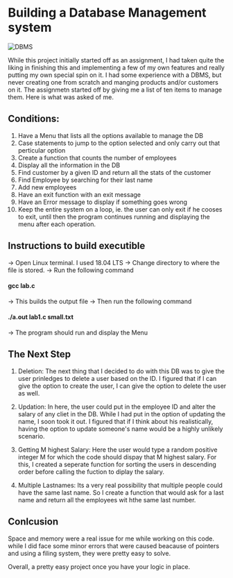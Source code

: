 # Building a Database Management system
![DBMS](https://user-images.githubusercontent.com/89879994/174415082-777c7375-4c2f-4e7a-a9e2-fdd01193f16f.png)

While this project initially started off as an assignment, I had taken quite the liking in finishing this and implementing a few of my own features and really putting my own special spin on it. I had some experience with a DBMS, but never creating one from scratch and manging products and/or customers on it. The assignmetn started off by giving me a list of ten items to manage them. Here is what was asked of me.

## Conditions:
1) Have a Menu that lists all the options available to manage the DB 
2) Case statements to jump to the option selected and only carry out that perticular option
3) Create a function that counts the number of employees
4) Display all the information in the DB
5) Find customer by a given ID and return all the stats of the customer
6) Find Employee by searching for their last name
7) Add new employees 
8) Have an exit function with an exit message 
9) Have an Error message to display if something goes wrong
10) Keep the entire system on a loop, ie. the user can only exit if he cooses to exit, until then the program continues running and displaying the menu after each operation.

## Instructions to build executible
-> Open Linux terminal. I used 18.04 LTS
-> Change directory to where the file is stored.
-> Run the following command

#### gcc lab.c

-> This builds the output file
-> Then run the following command

#### ./a.out lab1.c small.txt

-> The program should run and display the Menu

## The Next Step

1) Deletion:
The next thing that I decided to do with this DB was to give the user prinledges to delete a user based on the ID. I figured that if I can give the option to create the user, I can give the option to delete the user as well.

2) Updation:
In here, the user could put in the employee ID and alter the salary of any cliet in the DB. While I had put in the option of updating the name, I soon took it out. I figured that if I think about his realistically, having the option to update someone's name would be a highly unlikely scenario.

3) Getting M highest Salary:
Here the user would type a random positive integer M for which the code should dispay that M highest salary. For this, I created a seperate function for sorting the users in descending order before calling the fuction to diplay the salary.

4) Multiple Lastnames:
Its a very real possibility that multiple people could have the same last name. So I create a function that would ask for a last name and return all the employees wit hthe same last number. 

## Conlcusion
Space and memory were a real issue for me while working on this code. while I did face some minor errors that were caused beacause of pointers and using a filing system, they were pretty easy to solve.

Overall, a pretty easy project once you have your logic in place.
